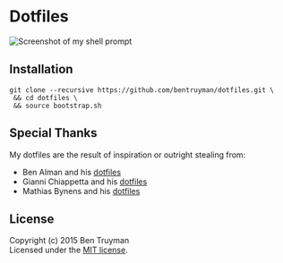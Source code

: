 # Dotfiles

![Screenshot of my shell prompt](https://cloud.githubusercontent.com/assets/85315/9562704/cfcbebca-4e28-11e5-80ea-2b92d41c7416.png)

## Installation

    git clone --recursive https://github.com/bentruyman/dotfiles.git \
     && cd dotfiles \
     && source bootstrap.sh

## Special Thanks

My dotfiles are the result of inspiration or outright stealing from:

* Ben Alman and his [dotfiles](https://github.com/cowboy/dotfiles)
* Gianni Chiappetta and his [dotfiles](https://github.com/gf3/dotfiles)
* Mathias Bynens and his [dotfiles](https://github.com/mathiasbynens/dotfiles)

## License

Copyright (c) 2015 Ben Truyman<br>
Licensed under the [MIT license](https://github.com/bentruyman/dotfiles/blob/master/LICENSE-MIT).
